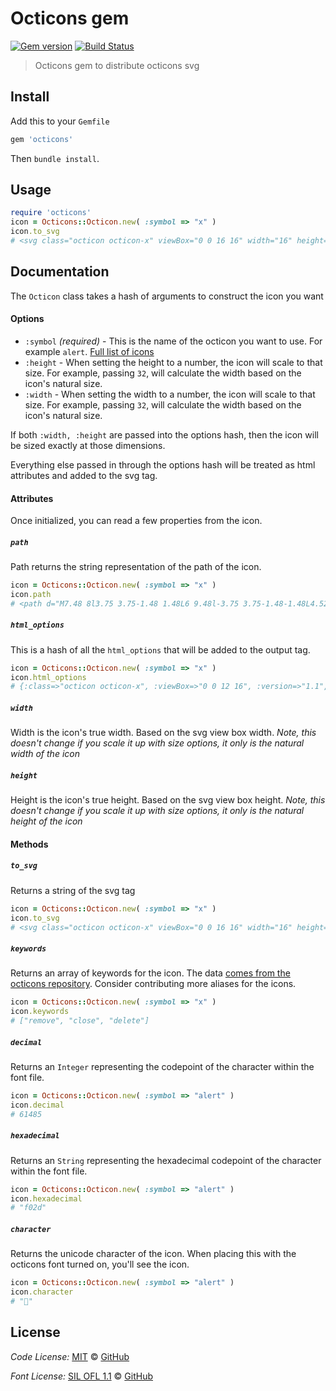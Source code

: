 # Octicons gem

[![Gem version](https://img.shields.io/gem/v/octicons.svg)](https://rubygems.org/gems/octicons)
[![Build Status](https://travis-ci.org/primer/octicons_gem.svg?branch=master)](https://travis-ci.org/primer/octicons_gem)

> Octicons gem to distribute octicons svg

## Install

Add this to your `Gemfile`

```rb
gem 'octicons'
```

Then `bundle install`.

## Usage

```rb
require 'octicons'
icon = Octicons::Octicon.new( :symbol => "x" )
icon.to_svg
# <svg class="octicon octicon-x" viewBox="0 0 16 16" width="16" height="16" version="1.1" "aria-hidden"="true"><path d="M7.48 8l3.75 3.75-1.48 1.48L6 9.48l-3.75 3.75-1.48-1.48L4.52 8 .77 4.25l1.48-1.48L6 6.52l3.75-3.75 1.48 1.48z"></path></svg>
```

## Documentation

The `Octicon` class takes a hash of arguments to construct the icon you want

#### Options

* `:symbol` _(required)_ - This is the name of the octicon you want to use. For example `alert`. [Full list of icons][octicons-docs]
* `:height` - When setting the height to a number, the icon will scale to that size. For example, passing `32`, will calculate the width based on the icon's natural size.
* `:width` - When setting the width to a number, the icon will scale to that size. For example, passing `32`, will calculate the width based on the icon's natural size.

If both `:width, :height` are passed into the options hash, then the icon will be sized exactly at those dimensions.

Everything else passed in through the options hash will be treated as html attributes and added to the svg tag.

#### Attributes

Once initialized, you can read a few properties from the icon.

##### `path`

Path returns the string representation of the path of the icon.

```rb
icon = Octicons::Octicon.new( :symbol => "x" )
icon.path
# <path d="M7.48 8l3.75 3.75-1.48 1.48L6 9.48l-3.75 3.75-1.48-1.48L4.52 8 .77 4.25l1.48-1.48L6 6.52l3.75-3.75 1.48 1.48z"></path>
```

##### `html_options`

This is a hash of all the `html_options` that will be added to the output tag.

```rb
icon = Octicons::Octicon.new( :symbol => "x" )
icon.html_options
# {:class=>"octicon octicon-x", :viewBox=>"0 0 12 16", :version=>"1.1", :width=>12, :height=>16, :"aria-hidden"=>"true"}
```

##### `width`

Width is the icon's true width. Based on the svg view box width. _Note, this doesn't change if you scale it up with size options, it only is the natural width of the icon_

##### `height`

Height is the icon's true height. Based on the svg view box height. _Note, this doesn't change if you scale it up with size options, it only is the natural height of the icon_

#### Methods

##### `to_svg`

Returns a string of the svg tag

```rb
icon = Octicons::Octicon.new( :symbol => "x" )
icon.to_svg
# <svg class="octicon octicon-x" viewBox="0 0 16 16" width="16" height="16" version="1.1" "aria-hidden"="true"><path d="M7.48 8l3.75 3.75-1.48 1.48L6 9.48l-3.75 3.75-1.48-1.48L4.52 8 .77 4.25l1.48-1.48L6 6.52l3.75-3.75 1.48 1.48z"></path></svg>
```

##### `keywords`

Returns an array of keywords for the icon. The data [comes from the octicons repository](https://github.com/primer/octicons/blob/master/lib/keywords.json). Consider contributing more aliases for the icons.

```rb
icon = Octicons::Octicon.new( :symbol => "x" )
icon.keywords
# ["remove", "close", "delete"]
```

##### `decimal`

Returns an `Integer` representing the codepoint of the character within the font file.

```rb
icon = Octicons::Octicon.new( :symbol => "alert" )
icon.decimal
# 61485
```

##### `hexadecimal`

Returns an `String` representing the hexadecimal codepoint of the character within the font file.

```rb
icon = Octicons::Octicon.new( :symbol => "alert" )
icon.hexadecimal
# "f02d"
```

##### `character`

Returns the unicode character of the icon. When placing this with the octicons font turned on, you'll see the icon.

```rb
icon = Octicons::Octicon.new( :symbol => "alert" )
icon.character
# ""
```

## License

_Code License:_ [MIT](./LICENSE) &copy; [GitHub](https://github.com/)

_Font License:_ [SIL OFL 1.1](./LICENSE) &copy; [GitHub](https://github.com/)

[octicons]: https://github.com/primer/octicons
[octicons-docs]: https://octicons.github.com/
